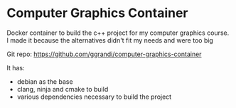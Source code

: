 # Computer Graphics Container

Docker container to build the c++ project for my computer graphics course. I made it because the alternatives didn't fit my needs and were too big

Git repo: <https://github.com/ggrandi/computer-graphics-container>

It has:

- debian as the base
- clang, ninja and cmake to build
- various dependencies necessary to build the project
